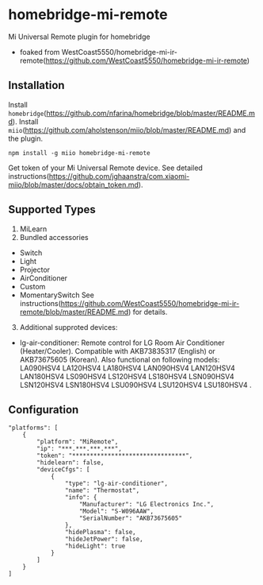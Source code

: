 # homebridge-mi-remote
 Mi Universal Remote plugin for homebridge
 - foaked from WestCoast5550/homebridge-mi-ir-remote(https://github.com/WestCoast5550/homebridge-mi-ir-remote)

## Installation
 Install `homebridge`(https://github.com/nfarina/homebridge/blob/master/README.md).
 Install `miio`(https://github.com/aholstenson/miio/blob/master/README.md) and the plugin.
```
npm install -g miio homebridge-mi-remote
```
 Get token of your Mi Universal Remote device. See detailed instructions(https://github.com/jghaanstra/com.xiaomi-miio/blob/master/docs/obtain_token.md).

## Supported Types
1. MiLearn
2. Bundled accessories
* Switch
* Light
* Projector
* AirConditioner
* Custom
* MomentarySwitch
 See instructions(https://github.com/WestCoast5550/homebridge-mi-ir-remote/blob/master/README.md) for details. 
3. Additional supproted devices:
* lg-air-conditioner: Remote control for LG Room Air Conditioner (Heater/Cooler). Compatible with AKB73835317 (English) or AKB73675605 (Korean). Also functional on following models: LA090HSV4 LA120HSV4 LA180HSV4 LAN090HSV4 LAN120HSV4 LAN180HSV4 LS090HSV4 LS120HSV4 LS180HSV4 LSN090HSV4 LSN120HSV4 LSN180HSV4 LSU090HSV4 LSU120HSV4 LSU180HSV4 . 

## Configuration
```
"platforms": [
    {
        "platform": "MiRemote",
        "ip": "***.***.***.***",
        "token": "********************************",
        "hidelearn": false,
        "deviceCfgs": [
            {
                "type": "lg-air-conditioner",
                "name": "Thermostat",
                "info": {
                    "Manufacturer": "LG Electronics Inc.",
                    "Model": "S-W096AAW",
                    "SerialNumber": "AKB73675605"
                },
                "hidePlasma": false,
                "hideJetPower": false,
                "hideLight": true
            }
        ]
    }
]
```
